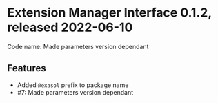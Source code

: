 # Extension Manager Interface 0.1.2, released 2022-06-10

Code name: Made parameters version dependant

## Features

* Added `@exasol` prefix to package name
* #7: Made parameters version dependant
